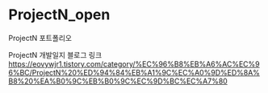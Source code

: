 # ProjectN_open

ProjectN 포트폴리오
</br>

ProjectN 개발일지 블로그 링크
https://eovywjr1.tistory.com/category/%EC%96%B8%EB%A6%AC%EC%96%BC/ProjectN%20%ED%94%84%EB%A1%9C%EC%A0%9D%ED%8A%B8%20%EA%B0%9C%EB%B0%9C%EC%9D%BC%EC%A7%80
